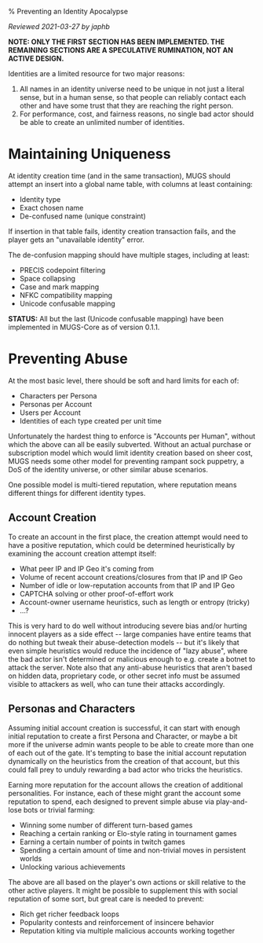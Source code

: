 % Preventing an Identity Apocalypse

*Reviewed 2021-03-27 by japhb*

**NOTE: ONLY THE FIRST SECTION HAS BEEN IMPLEMENTED.  THE REMAINING SECTIONS
ARE A SPECULATIVE RUMINATION, NOT AN ACTIVE DESIGN.**


Identities are a limited resource for two major reasons:

1. All names in an identity universe need to be unique in not just a literal
   sense, but in a human sense, so that people can reliably contact each other
   and have some trust that they are reaching the right person.
2. For performance, cost, and fairness reasons, no single bad actor should be
   able to create an unlimited number of identities.


# Maintaining Uniqueness

At identity creation time (and in the same transaction), MUGS should attempt an
insert into a global name table, with columns at least containing:

* Identity type
* Exact chosen name
* De-confused name (unique constraint)

If insertion in that table fails, identity creation transaction fails, and the
player gets an "unavailable identity" error.

The de-confusion mapping should have multiple stages, including at least:

* PRECIS codepoint filtering
* Space collapsing
* Case and mark mapping
* NFKC compatibility mapping
* Unicode confusable mapping

**STATUS:** All but the last (Unicode confusable mapping) have been implemented
in MUGS-Core as of version 0.1.1.


# Preventing Abuse

At the most basic level, there should be soft and hard limits for each of:

* Characters per Persona
* Personas per Account
* Users per Account
* Identities of each type created per unit time

Unfortunately the hardest thing to enforce is "Accounts per Human", without
which the above can all be easily subverted.  Without an actual purchase or
subscription model which would limit identity creation based on sheer cost,
MUGS needs some other model for preventing rampant sock puppetry, a DoS of the
identity universe, or other similar abuse scenarios.

One possible model is multi-tiered reputation, where reputation means different
things for different identity types.


## Account Creation

To create an account in the first place, the creation attempt would need to
have a positive reputation, which could be determined heuristically by
examining the account creation attempt itself:

* What peer IP and IP Geo it's coming from
* Volume of recent account creations/closures from that IP and IP Geo
* Number of idle or low-reputation accounts from that IP and IP Geo
* CAPTCHA solving or other proof-of-effort work
* Account-owner username heuristics, such as length or entropy (tricky)
* ...?

This is very hard to do well without introducing severe bias and/or hurting
innocent players as a side effect -- large companies have entire teams that do
nothing but tweak their abuse-detection models -- but it's likely that even
simple heuristics would reduce the incidence of "lazy abuse", where the bad
actor isn't determined or malicious enough to e.g. create a botnet to attack
the server.  Note also that any anti-abuse heuristics that aren't based on
hidden data, proprietary code, or other secret info must be assumed visible to
attackers as well, who can tune their attacks accordingly.


## Personas and Characters

Assuming initial account creation is successful, it can start with enough
initial reputation to create a first Persona and Character, or maybe a bit more
if the universe admin wants people to be able to create more than one of each
out of the gate.  It's tempting to base the initial account reputation
dynamically on the heuristics from the creation of that account, but this could
fall prey to unduly rewarding a bad actor who tricks the heuristics.

Earning more reputation for the account allows the creation of additional
personalities.  For instance, each of these might grant the account some
reputation to spend, each designed to prevent simple abuse via play-and-lose
bots or trivial farming:

* Winning some number of different turn-based games
* Reaching a certain ranking or Elo-style rating in tournament games
* Earning a certain number of points in twitch games
* Spending a certain amount of time and non-trivial moves in persistent worlds
* Unlocking various achievements

The above are all based on the player's own actions or skill relative to the
other active players.  It might be possible to supplement this with social
reputation of some sort, but great care is needed to prevent:

* Rich get richer feedback loops
* Popularity contests and reinforcement of insincere behavior
* Reputation kiting via multiple malicious accounts working together
